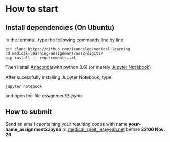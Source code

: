 # How to start
## Install dependencies (On Ubuntu)
In the terminal, type the following commands line by line

    git clone https://github.com/leondelee/medical-learning
    cd medical-learning/assignment/ass2-digits/
    pip install -r requirements.txt

Then install [Anaconda](https://www.anaconda.com/)(with python 3.6) (or merely [Jupyter Notebook](https://jupyter.org/))

After sucessfully installing Jupyter Notebook, type

    jupyter notebook

and open the file *assignment2.ipynb*.

## How to submit
Send an email caontaining your resulting codes with name **your-name_assignment2.ipynb** to [medical_speit_ie@yeah.net](medical_speit_ie@yeah.net) before **22:00 Nov. 26**.